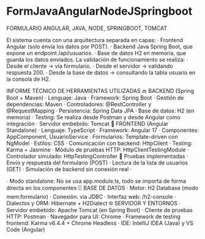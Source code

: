 # FormJavaAngularNodeJSpringboot
FORMULARIO ANGULAR, JAVA, NODE, SPRINGBOOT, TOMCAT

El sistema cuenta con una arquitectura separada en capas:
·	Frontend Angular (solo envía los datos por POST).
·	Backend Java Spring Boot, que expone un endpoint /api/usuarios.
·	Base de datos H2 en memoria, que guarda los datos enviados.
La validación de funcionamiento se realiza:
·	Desde el cliente → vía formulario.
·	Desde el servidor → validando respuesta 200.
·	Desde la base de datos → consultando la tabla usuario en la consola de H2.


INFORME TÉCNICO DE HERRAMIENTAS UTILIZADAS
🔙 BACKEND (Spring Boot + Maven)
·	Lenguaje: Java
·	Framework: Spring Boot
·	Gestión de dependencias: Maven
·	Controladores: @RestController y @RequestMapping
·	Persistencia: Spring Data JPA
·	Base de datos: H2 (en memoria)
·	Testing: Se realiza desde Postman y desde Angular como integración
·	Servidor embebido: Tomcat
🎨 FRONTEND (Angular Standalone)
·	Lenguaje: TypeScript
·	Framework: Angular 17
·	Componentes: AppComponent, UsuarioService
·	Formularios: Template-driven con NgModel
·	Estilos: CSS
·	Comunicación con backend: HttpClient
·	Testing: Karma + Jasmine
·	Módulo de pruebas HTTP: HttpClientTestingModule
·	Controlador simulado: HttpTestingController
🧪 Pruebas implementadas
·	Envío y respuesta del formulario (POST)
·	Lectura de la lista de usuarios (GET)
·	Simulación de backend sin conexión real
·	

·	Modo standalone: No se usa app.module.ts, todo se importa de forma directa en los componentes
🗄️ BASE DE DATOS
·	Motor: H2 Database (modo mem:formulario)
·	Conexión: vía JDBC
·	Interfaz web: /h2-console
·	Dialectos y ORM: Hibernate + H2Dialect
🌐 SERVIDOR Y ENTORNOS
·	Servidor embebido: Apache Tomcat (en Spring Boot)
·	Cliente de pruebas HTTP: Postman
·	Navegador para UI: Chrome
·	Framework de testing frontend: Karma v6.4.4 + Chrome Headless
·	IDE: IntelliJ IDEA (Java) y VS Code (Angular)

